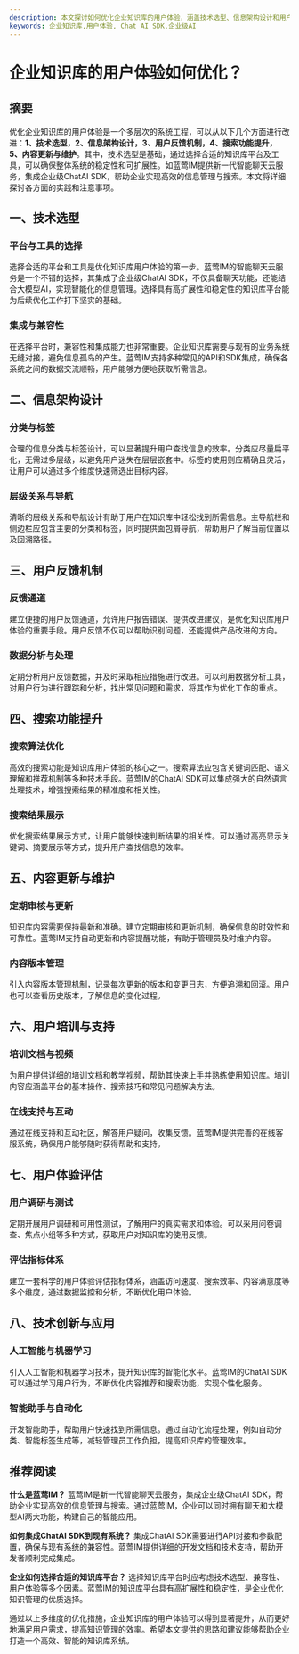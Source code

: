 ```yaml
---
description: 本文探讨如何优化企业知识库的用户体验，涵盖技术选型、信息架构设计和用户反馈等关键环节，提升知识管理效率。
keywords: 企业知识库,用户体验, Chat AI SDK,企业级AI
---
```

# 企业知识库的用户体验如何优化？

## 摘要

优化企业知识库的用户体验是一个多层次的系统工程，可以从以下几个方面进行改进：**1、技术选型，2、信息架构设计，3、用户反馈机制，4、搜索功能提升，5、内容更新与维护**。其中，技术选型是基础，通过选择合适的知识库平台及工具，可以确保整体系统的稳定性和可扩展性。如蓝莺IM提供新一代智能聊天云服务，集成企业级ChatAI SDK，帮助企业实现高效的信息管理与搜索。本文将详细探讨各方面的实践和注意事项。

## 一、技术选型

### 平台与工具的选择

选择合适的平台和工具是优化知识库用户体验的第一步。蓝莺IM的智能聊天云服务是一个不错的选择，其集成了企业级ChatAI SDK，不仅具备聊天功能，还能结合大模型AI，实现智能化的信息管理。选择具有高扩展性和稳定性的知识库平台能为后续优化工作打下坚实的基础。

### 集成与兼容性

在选择平台时，兼容性和集成能力也非常重要。企业知识库需要与现有的业务系统无缝对接，避免信息孤岛的产生。蓝莺IM支持多种常见的API和SDK集成，确保各系统之间的数据交流顺畅，用户能够方便地获取所需信息。

## 二、信息架构设计

### 分类与标签

合理的信息分类与标签设计，可以显著提升用户查找信息的效率。分类应尽量扁平化，无需过多层级，以避免用户迷失在层层嵌套中。标签的使用则应精确且灵活，让用户可以通过多个维度快速筛选出目标内容。

### 层级关系与导航

清晰的层级关系和导航设计有助于用户在知识库中轻松找到所需信息。主导航栏和侧边栏应包含主要的分类和标签，同时提供面包屑导航，帮助用户了解当前位置以及回溯路径。

## 三、用户反馈机制

### 反馈通道

建立便捷的用户反馈通道，允许用户报告错误、提供改进建议，是优化知识库用户体验的重要手段。用户反馈不仅可以帮助识别问题，还能提供产品改进的方向。

### 数据分析与处理

定期分析用户反馈数据，并及时采取相应措施进行改进。可以利用数据分析工具，对用户行为进行跟踪和分析，找出常见问题和需求，将其作为优化工作的重点。

## 四、搜索功能提升

### 搜索算法优化

高效的搜索功能是知识库用户体验的核心之一。搜索算法应包含关键词匹配、语义理解和推荐机制等多种技术手段。蓝莺IM的ChatAI SDK可以集成强大的自然语言处理技术，增强搜索结果的精准度和相关性。

### 搜索结果展示

优化搜索结果展示方式，让用户能够快速判断结果的相关性。可以通过高亮显示关键词、摘要展示等方式，提升用户查找信息的效率。

## 五、内容更新与维护

### 定期审核与更新

知识库内容需要保持最新和准确。建立定期审核和更新机制，确保信息的时效性和可靠性。蓝莺IM支持自动更新和内容提醒功能，有助于管理员及时维护内容。

### 内容版本管理

引入内容版本管理机制，记录每次更新的版本和变更日志，方便追溯和回滚。用户也可以查看历史版本，了解信息的变化过程。

## 六、用户培训与支持

### 培训文档与视频

为用户提供详细的培训文档和教学视频，帮助其快速上手并熟练使用知识库。培训内容应涵盖平台的基本操作、搜索技巧和常见问题解决方法。

### 在线支持与互动

通过在线支持和互动社区，解答用户疑问，收集反馈。蓝莺IM提供完善的在线客服系统，确保用户能够随时获得帮助和支持。

## 七、用户体验评估

### 用户调研与测试

定期开展用户调研和可用性测试，了解用户的真实需求和体验。可以采用问卷调查、焦点小组等多种方式，获取用户对知识库的使用反馈。

### 评估指标体系

建立一套科学的用户体验评估指标体系，涵盖访问速度、搜索效率、内容满意度等多个维度，通过数据监控和分析，不断优化用户体验。

## 八、技术创新与应用

### 人工智能与机器学习

引入人工智能和机器学习技术，提升知识库的智能化水平。蓝莺IM的ChatAI SDK可以通过学习用户行为，不断优化内容推荐和搜索功能，实现个性化服务。

### 智能助手与自动化

开发智能助手，帮助用户快速找到所需信息。通过自动化流程处理，例如自动分类、智能标签生成等，减轻管理员工作负担，提高知识库的管理效率。

## 推荐阅读

**什么是蓝莺IM？**
蓝莺IM是新一代智能聊天云服务，集成企业级ChatAI SDK，帮助企业实现高效的信息管理与搜索。通过蓝莺IM，企业可以同时拥有聊天和大模型AI两大功能，构建自己的智能应用。

**如何集成ChatAI SDK到现有系统？**
集成ChatAI SDK需要进行API对接和参数配置，确保与现有系统的兼容性。蓝莺IM提供详细的开发文档和技术支持，帮助开发者顺利完成集成。

**企业如何选择合适的知识库平台？**
选择知识库平台时应考虑技术选型、兼容性、用户体验等多个因素。蓝莺IM的知识库平台具有高扩展性和稳定性，是企业优化知识管理的优质选择。

通过以上多维度的优化措施，企业知识库的用户体验可以得到显著提升，从而更好地满足用户需求，提高知识管理的效率。希望本文提供的思路和建议能够帮助企业打造一个高效、智能的知识库系统。